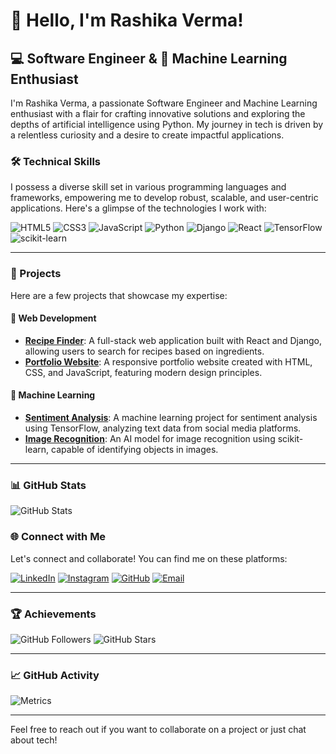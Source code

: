 # 👋 Hello, I'm Rashika Verma!

## 💻 Software Engineer & 🧠 Machine Learning Enthusiast

I'm Rashika Verma, a passionate Software Engineer and Machine Learning enthusiast with a flair for crafting innovative solutions and exploring the depths of artificial intelligence using Python. My journey in tech is driven by a relentless curiosity and a desire to create impactful applications.

### 🛠️ Technical Skills

I possess a diverse skill set in various programming languages and frameworks, empowering me to develop robust, scalable, and user-centric applications. Here's a glimpse of the technologies I work with:

![HTML5](https://img.shields.io/badge/-HTML5-E34F26?style=flat-square&logo=html5&logoColor=white)
![CSS3](https://img.shields.io/badge/-CSS3-1572B6?style=flat-square&logo=css3&logoColor=white)
![JavaScript](https://img.shields.io/badge/-JavaScript-F7DF1E?style=flat-square&logo=javascript&logoColor=black)
![Python](https://img.shields.io/badge/-Python-3776AB?style=flat-square&logo=python&logoColor=white)
![Django](https://img.shields.io/badge/-Django-092E20?style=flat-square&logo=django&logoColor=white)
![React](https://img.shields.io/badge/-React-61DAFB?style=flat-square&logo=react&logoColor=black)
![TensorFlow](https://img.shields.io/badge/-TensorFlow-FF6F00?style=flat-square&logo=tensorflow&logoColor=white)
![scikit-learn](https://img.shields.io/badge/-scikit--learn-F7931E?style=flat-square&logo=scikit-learn&logoColor=white)

---

### 🚀 Projects

Here are a few projects that showcase my expertise:

#### 📱 Web Development
- **[Recipe Finder](https://github.com/rashikaver/recipe-finder)**: A full-stack web application built with React and Django, allowing users to search for recipes based on ingredients.
- **[Portfolio Website](https://github.com/rashikaver/portfolio-website)**: A responsive portfolio website created with HTML, CSS, and JavaScript, featuring modern design principles.

#### 🤖 Machine Learning
- **[Sentiment Analysis](https://github.com/rashikaver/sentiment-analysis)**: A machine learning project for sentiment analysis using TensorFlow, analyzing text data from social media platforms.
- **[Image Recognition](https://github.com/rashikaver/image-recognition)**: An AI model for image recognition using scikit-learn, capable of identifying objects in images.

---

### 📊 GitHub Stats

![GitHub Stats](https://github-readme-stats.vercel.app/api?username=rashikaver&show_icons=true&theme=gruvbox&title_color=FFA500&icon_color=FFD700&text_color=FFD700&bg_color=000000)



### 🌐 Connect with Me

Let's connect and collaborate! You can find me on these platforms:

[![LinkedIn](https://img.shields.io/badge/-LinkedIn-0077B5?style=flat-square&logo=linkedin&logoColor=white)](https://www.linkedin.com/in/rashika-verma-313468270/)
[![Instagram](https://img.shields.io/badge/-Instagram-E4405F?style=flat-square&logo=instagram&logoColor=white)](https://www.instagram.com/rashika_verma1405/)
[![GitHub](https://img.shields.io/badge/-GitHub-181717?style=flat-square&logo=github&logoColor=white)](https://github.com/rashikaver/)
[![Email](https://img.shields.io/badge/-Email-D14836?style=flat-square&logo=gmail&logoColor=white)](mailto:rashu2326@gmail.com)

---

### 🏆 Achievements

![GitHub Followers](https://img.shields.io/github/followers/rashikaver?style=social)
![GitHub Stars](https://img.shields.io/github/stars/rashikaver?style=social)

---

### 📈 GitHub Activity

![Metrics](https://metrics.lecoq.io/rashikaver?template=classic&isocalendar=1&languages=1&stars=1&habits=1&followup=1&people=1&code=1&activity=1&achievements=1&notable=1&repositories=1&lines=1&repositories=100&repositories.batch=100&repositories.forks=false&repositories.affiliations=owner&achievements.threshold=C&achievements.secrets=true&achievements.display=detailed&achievements.limit=0&languages.colors=github&languages.threshold=0%25&isocalendar.duration=full-year&config.timezone=Europe%2FLondon)

---

Feel free to reach out if you want to collaborate on a project or just chat about tech!
